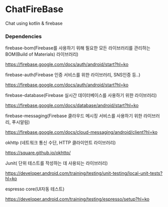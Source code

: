 # ChatFireBase
Chat using kotlin & firebase
### Dependencies

firebase-bom(Firebase를 사용하기 위해 필요한 모든 라이브러리를 관리하는 BOM(Build of Materials) 라이브러리)

https://firebase.google.com/docs/auth/android/start?hl=ko

firebase-auth(Firebase 인증 서비스를 위한 라이브러리, SNS인증 등..)

https://firebase.google.com/docs/auth/android/start?hl=ko

firebase-database(Firebase 실시간 데이터베이스를 사용하기 위한 라이브러리)

https://firebase.google.com/docs/database/android/start?hl=ko

firebase-messaging(Firebase 클라우드 메시징 서비스를 사용하기 위한 라이브러리, 푸시알림)

https://firebase.google.com/docs/cloud-messaging/android/client?hl=ko

okhttp (네트워크 통신 수단, HTTP 클라이언트 라이브러리)

https://square.github.io/okhttp/

Junit( 단위 테스트를 작성하는 데 사용되는 라이브러리)

https://developer.android.com/training/testing/unit-testing/local-unit-tests?hl=ko

espresso core(UI자동 테스트)

https://developer.android.com/training/testing/espresso/setup?hl=ko
